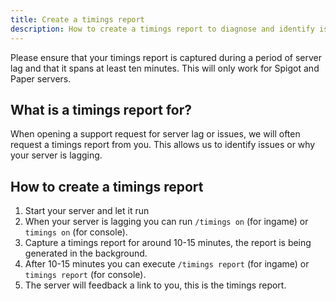```yaml
---
title: Create a timings report
description: How to create a timings report to diagnose and identify issues.
---
```

Please ensure that your timings report is captured during a period of server lag and that it spans at least ten minutes. This will only work for Spigot and Paper servers.

## What is a timings report for?
When opening a support request for server lag or issues, we will often request a timings report from you. This allows us to identify issues or why your server is lagging.

## How to create a timings report
1. Start your server and let it run
2. When your server is lagging you can run `/timings on` (for ingame) or `timings on` (for console).
3. Capture a timings report for around 10-15 minutes, the report is being generated in the background.
4. After 10-15 minutes you can execute `/timings report` (for ingame) or `timings report` (for console).
5. The server will feedback a link to you, this is the timings report.